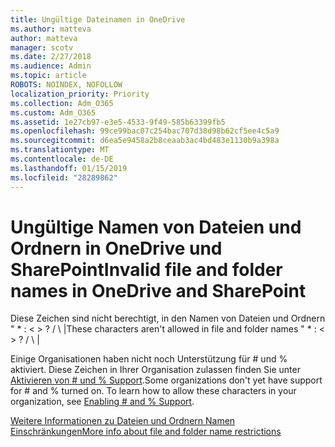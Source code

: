 ```yaml
---
title: Ungültige Dateinamen in OneDrive
ms.author: matteva
author: matteva
manager: scotv
ms.date: 2/27/2018
ms.audience: Admin
ms.topic: article
ROBOTS: NOINDEX, NOFOLLOW
localization_priority: Priority
ms.collection: Adm_O365
ms.custom: Adm_O365
ms.assetid: 1e27cb97-e3e5-4533-9f49-585b63399fb5
ms.openlocfilehash: 99ce99bac07c254bac707d38d98b62cf5ee4c5a9
ms.sourcegitcommit: d6ea5e9458a2b8ceaab3ac4bd483e1130b9a398a
ms.translationtype: MT
ms.contentlocale: de-DE
ms.lasthandoff: 01/15/2019
ms.locfileid: "28289862"
---
```

# <a name="invalid-file-and-folder-names-in-onedrive-and-sharepoint"></a><span data-ttu-id="61274-102">Ungültige Namen von Dateien und Ordnern in OneDrive und SharePoint</span><span class="sxs-lookup"><span data-stu-id="61274-102">Invalid file and folder names in OneDrive and SharePoint</span></span>

<span data-ttu-id="61274-p101">Diese Zeichen sind nicht berechtigt, in den Namen von Dateien und Ordnern " \* : \< \> ? / \ |</span><span class="sxs-lookup"><span data-stu-id="61274-p101">These characters aren't allowed in file and folder names " \* : \< \> ? / \ |</span></span> 
  
<span data-ttu-id="61274-p102">Einige Organisationen haben nicht noch Unterstützung für # und % aktiviert. Diese Zeichen in Ihrer Organisation zulassen finden Sie unter [Aktivieren von # und % Support](https://go.microsoft.com/fwlink/?linkid=862611).</span><span class="sxs-lookup"><span data-stu-id="61274-p102">Some organizations don't yet have support for # and % turned on. To learn how to allow these characters in your organization, see [Enabling # and % Support](https://go.microsoft.com/fwlink/?linkid=862611).</span></span> 
  
[<span data-ttu-id="61274-107">Weitere Informationen zu Dateien und Ordnern Namen Einschränkungen</span><span class="sxs-lookup"><span data-stu-id="61274-107">More info about file and folder name restrictions</span></span>](https://go.microsoft.com/fwlink/?linkid=866430)
  

